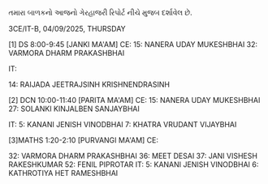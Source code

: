 તમારા બાળકનો આજનો ગેરહાજરી રિપોર્ટ નીચે મુજબ દર્શાવેલ છે.

3CE/IT-B, 04/09/2025, THURSDAY


[1] DS 8:00-9:45 [JANKI MA'AM]
CE:
15: NANERA UDAY MUKESHBHAI
32: VARMORA DHARM PRAKASHBHAI

IT:

14: RAIJADA JEETRAJSINH KRISHNENDRASINH

[2] DCN 10:00-11:40 [PARITA MA'AM]
CE:
15: NANERA UDAY MUKESHBHAI
27: SOLANKI KINJALBEN SANJAYBHAI

IT:
5: KANANI JENISH VINODBHAI
7: KHATRA VRUDANT VIJAYBHAI


[3]MATHS 1:20-2:10 [PURVANGI MA'AM]
CE:

32: VARMORA DHARM PRAKASHBHAI
36: MEET DESAI
37: JANI VISHESH RAKESHKUMAR 
52: FENIL PIPROTAR
IT:
5: KANANI JENISH VINODBHAI
6: KATHROTIYA HET RAMESHBHAI
